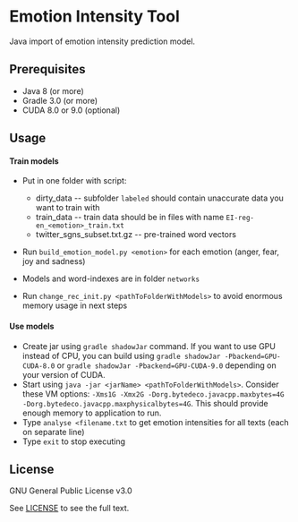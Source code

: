 # Emotion Intensity Tool
Java import of emotion intensity prediction model.

## Prerequisites

* Java 8 (or more)
* Gradle 3.0 (or more)
* CUDA 8.0 or 9.0 (optional)

## Usage

#### Train models
* Put in one folder with script:
    * dirty_data -- subfolder `labeled` should contain unaccurate data you want to train with
    * train_data -- train data should be in files with name `EI-reg-en_<emotion>_train.txt`
    * twitter_sgns_subset.txt.gz -- pre-trained word vectors

* Run `build_emotion_model.py <emotion>` for each emotion (anger, fear, joy and sadness)
* Models and word-indexes are in folder `networks`
* Run `change_rec_init.py <pathToFolderWithModels>` to avoid enormous memory usage in next steps

#### Use models
* Create jar using `gradle shadowJar` command. If you want to use GPU instead of CPU, you can build using `gradle shadowJar -Pbackend=GPU-CUDA-8.0` or `gradle shadowJar -Pbackend=GPU-CUDA-9.0` depending on your version of CUDA.
* Start using `java -jar <jarName> <pathToFolderWithModels>`. Consider these VM options: `-Xms1G -Xmx2G -Dorg.bytedeco.javacpp.maxbytes=4G -Dorg.bytedeco.javacpp.maxphysicalbytes=4G`. This should provide enough memory to application to run.
* Type `analyse <filename.txt` to get emotion intensities for all texts (each on separate line)
* Type `exit` to stop executing


## License

GNU General Public License v3.0

See [LICENSE](../master/LICENSE) to see the full text.
